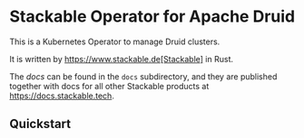 # Stackable Operator for Apache Druid
This is a Kubernetes Operator to manage Druid clusters.

It is written by https://www.stackable.de[Stackable] in Rust.

The *docs* can be found in the `docs` subdirectory, and they are published together with docs for all other Stackable products at https://docs.stackable.tech.

## Quickstart 